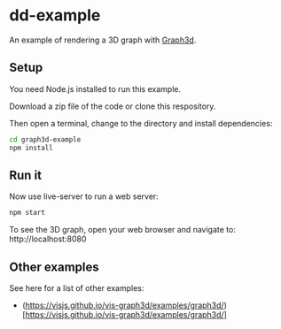 # dd-example

An example of rendering a 3D graph with [Graph3d](https://github.com/visjs/vis-graph3d).

## Setup

You need Node.js installed to run this example.

Download a zip file of the code or clone this respository.

Then open a terminal, change to the directory and install dependencies:

```bash
cd graph3d-example
npm install
```


## Run it

Now use live-server to run a web server:

```bash
npm start
```

To see the 3D graph, open your web browser and navigate to: http://localhost:8080

## Other examples

See here for a list of other examples:

- (https://visjs.github.io/vis-graph3d/examples/graph3d/)[https://visjs.github.io/vis-graph3d/examples/graph3d/]